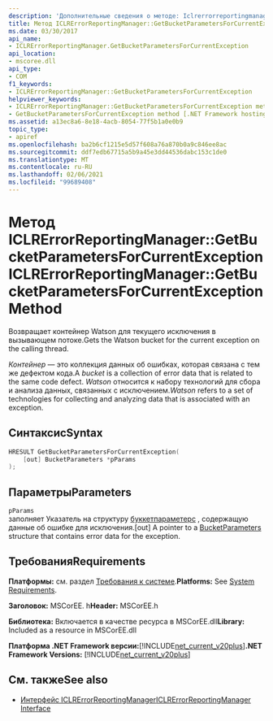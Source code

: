 ```yaml
---
description: 'Дополнительные сведения о методе: Iclrerrorreportingmanagergetbucketparametersforcurrentexception:: Жетбуккетпараметерсфоркуррентексцептион'
title: Метод ICLRErrorReportingManager::GetBucketParametersForCurrentException
ms.date: 03/30/2017
api_name:
- ICLRErrorReportingManager.GetBucketParametersForCurrentException
api_location:
- mscoree.dll
api_type:
- COM
f1_keywords:
- ICLRErrorReportingManager::GetBucketParametersForCurrentException
helpviewer_keywords:
- ICLRErrorReportingManager::GetBucketParametersForCurrentException method [.NET Framework hosting]
- GetBucketParametersForCurrentException method [.NET Framework hosting]
ms.assetid: a13ec8a6-8e18-4acb-8054-77f5b1a0e0b9
topic_type:
- apiref
ms.openlocfilehash: ba2b6cf1215e5d57f608a76a870b0a9c846ee8ac
ms.sourcegitcommit: ddf7edb67715a5b9a45e3dd44536dabc153c1de0
ms.translationtype: MT
ms.contentlocale: ru-RU
ms.lasthandoff: 02/06/2021
ms.locfileid: "99689408"
---
```

# <a name="iclrerrorreportingmanagergetbucketparametersforcurrentexception-method"></a><span data-ttu-id="79753-103">Метод ICLRErrorReportingManager::GetBucketParametersForCurrentException</span><span class="sxs-lookup"><span data-stu-id="79753-103">ICLRErrorReportingManager::GetBucketParametersForCurrentException Method</span></span>

<span data-ttu-id="79753-104">Возвращает контейнер Watson для текущего исключения в вызывающем потоке.</span><span class="sxs-lookup"><span data-stu-id="79753-104">Gets the Watson bucket for the current exception on the calling thread.</span></span>  
  
 <span data-ttu-id="79753-105">*Контейнер* — это коллекция данных об ошибках, которая связана с тем же дефектом кода.</span><span class="sxs-lookup"><span data-stu-id="79753-105">A *bucket* is a collection of error data that is related to the same code defect.</span></span> <span data-ttu-id="79753-106">*Watson* относится к набору технологий для сбора и анализа данных, связанных с исключением.</span><span class="sxs-lookup"><span data-stu-id="79753-106">*Watson* refers to a set of technologies for collecting and analyzing data that is associated with an exception.</span></span>  
  
## <a name="syntax"></a><span data-ttu-id="79753-107">Синтаксис</span><span class="sxs-lookup"><span data-stu-id="79753-107">Syntax</span></span>  
  
```cpp  
HRESULT GetBucketParametersForCurrentException(  
    [out] BucketParameters *pParams  
);  
```  
  
## <a name="parameters"></a><span data-ttu-id="79753-108">Параметры</span><span class="sxs-lookup"><span data-stu-id="79753-108">Parameters</span></span>  

 `pParams`  
 <span data-ttu-id="79753-109">заполняет Указатель на структуру [буккетпараметерс](bucketparameters-structure.md) , содержащую данные об ошибке для исключения.</span><span class="sxs-lookup"><span data-stu-id="79753-109">[out] A pointer to a [BucketParameters](bucketparameters-structure.md) structure that contains error data for the exception.</span></span>  
  
## <a name="requirements"></a><span data-ttu-id="79753-110">Требования</span><span class="sxs-lookup"><span data-stu-id="79753-110">Requirements</span></span>  

 <span data-ttu-id="79753-111">**Платформы:** см. раздел [Требования к системе](../../get-started/system-requirements.md).</span><span class="sxs-lookup"><span data-stu-id="79753-111">**Platforms:** See [System Requirements](../../get-started/system-requirements.md).</span></span>  
  
 <span data-ttu-id="79753-112">**Заголовок:** MSCorEE. h</span><span class="sxs-lookup"><span data-stu-id="79753-112">**Header:** MSCorEE.h</span></span>  
  
 <span data-ttu-id="79753-113">**Библиотека:** Включается в качестве ресурса в MSCorEE.dll</span><span class="sxs-lookup"><span data-stu-id="79753-113">**Library:** Included as a resource in MSCorEE.dll</span></span>  
  
 <span data-ttu-id="79753-114">**Платформа .NET Framework версии:**[!INCLUDE[net_current_v20plus](../../../../includes/net-current-v20plus-md.md)]</span><span class="sxs-lookup"><span data-stu-id="79753-114">**.NET Framework Versions:** [!INCLUDE[net_current_v20plus](../../../../includes/net-current-v20plus-md.md)]</span></span>  
  
## <a name="see-also"></a><span data-ttu-id="79753-115">См. также</span><span class="sxs-lookup"><span data-stu-id="79753-115">See also</span></span>

- [<span data-ttu-id="79753-116">Интерфейс ICLRErrorReportingManager</span><span class="sxs-lookup"><span data-stu-id="79753-116">ICLRErrorReportingManager Interface</span></span>](iclrerrorreportingmanager-interface.md)
